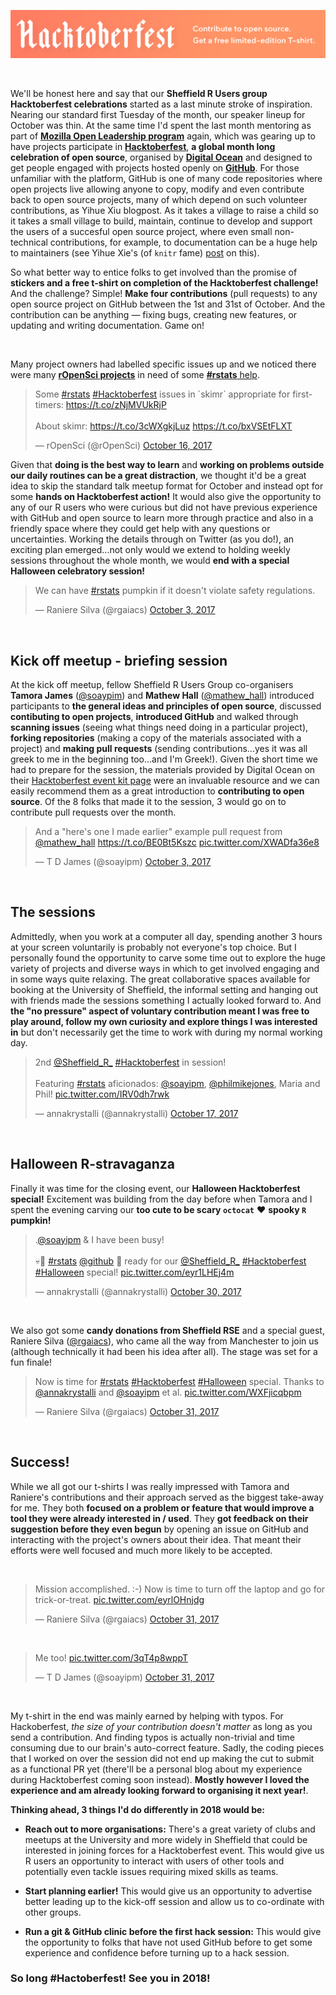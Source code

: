 <!--
.. title: Sheffield R Users group celebrates Hacktoberfest
.. author: Anna Krystalli
.. slug: sheffieldR-hacktoberfest
.. date: 2017-10-31 08:09:22 UTC
.. tags:
.. category:
.. link:
.. description:
.. type: text
-->
![](../files/images/Hacktoberfest17-728x90-03.png)

<br>

We'll be honest here and say that our **Sheffield R Users group Hacktoberfest celebrations** started as a last minute stroke of inspiration. Nearing our standard first Tuesday of the month, our speaker lineup for October was thin. At the same time I'd spent the last month mentoring as part of [**Mozilla Open Leadership program**](https://mozilla.github.io/leadership-training/) again, which was gearing up to have projects participate in [**Hacktoberfest**](https://hacktoberfest.digitalocean.com/), **a global month long celebration of open source**, organised by [**Digital Ocean**](https://www.digitalocean.com/) and designed to get people engaged with projects hosted openly on [**GitHub**](https://github.com/). For those unfamiliar with the platform, GitHub is one of many code repositories where open projects live allowing anyone to copy, modify and even contribute back to open source projects, many of which depend on such volunteer contributions, as Yihue Xiu blogpost. As it takes a village to raise a child so it takes a small village to build, maintain, continue to develop and support the users of a succesful open source project, where even small non-technical contributions, for example, to documentation can be a huge help to maintainers (see Yihue Xie's (of `knitr` fame) [post](https://yihui.name/en/2017/10/thanks-claus/) on this). 

So what better way to entice folks to get involved than the promise of **stickers and a free t-shirt on completion of the Hacktoberfest challenge!** And the challenge? Simple! **Make four contributions** (pull requests) to any open source project on GitHub between the 1st and 31st of October. And the contribution can be anything — fixing bugs, creating new features, or updating and writing documentation. Game on!

<br>

Many project owners had labelled specific issues up and we noticed there were many [**rOpenSci projects**](https://ropensci.org/) in need of some [**#rstats** help](https://github.com/search?utf8=%E2%9C%93&q=label%3Ahacktoberfest+state%3Aopen+type%3Aissue+language%3AR&type=). 

<blockquote class="twitter-tweet" data-lang="en"><p lang="en" dir="ltr">Some <a href="https://twitter.com/hashtag/rstats?src=hash&amp;ref_src=twsrc%5Etfw">#rstats</a> <a href="https://twitter.com/hashtag/Hacktoberfest?src=hash&amp;ref_src=twsrc%5Etfw">#Hacktoberfest</a> issues in `skimr` appropriate for first-timers: <a href="https://t.co/zNjMVUkRjP">https://t.co/zNjMVUkRjP</a><br><br>About skimr: <a href="https://t.co/3cWXgkjLuz">https://t.co/3cWXgkjLuz</a> <a href="https://t.co/bxVSEtFLXT">https://t.co/bxVSEtFLXT</a></p>&mdash; rOpenSci (@rOpenSci) <a href="https://twitter.com/rOpenSci/status/919941004144271361?ref_src=twsrc%5Etfw">October 16, 2017</a></blockquote>
<script async src="https://platform.twitter.com/widgets.js" charset="utf-8"></script>


Given that **doing is the best way to learn** and **working on problems outside our daily routines can be a great distraction**, we thought it'd be a great idea to skip the standard talk meetup format for October and instead opt for some **hands on Hacktoberfest action!** It would also give the opportunity to any of our R users who were curious but did not have previous experience with GitHub and open source to learn more through practice and also in a friendly space where they could get help with any questions or uncertainties. Working the details through on Twitter (as you do!), an exciting plan emerged...not only would we extend to holding weekly sessions throughout the whole month, we would **end with a special Halloween celebratory session!**

<blockquote class="twitter-tweet" data-lang="en"><p lang="en" dir="ltr">We can have <a href="https://twitter.com/hashtag/rstats?src=hash&amp;ref_src=twsrc%5Etfw">#rstats</a> pumpkin if it doesn&#39;t violate safety regulations.</p>&mdash; Raniere Silva (@rgaiacs) <a href="https://twitter.com/rgaiacs/status/915147378361061376?ref_src=twsrc%5Etfw">October 3, 2017</a></blockquote>
<script async src="https://platform.twitter.com/widgets.js" charset="utf-8"></script>

<br>


## Kick off meetup - briefing session


At the kick off meetup, fellow Sheffield R Users Group co-organisers **Tamora James** ([\@soaypim](https://twitter.com/soayipm)) and **Mathew Hall** ([\@mathew_hall](https://twitter.com/mathew_hall)) introduced participants to **the general ideas and principles of open source**, discussed **contibuting to open projects**, **introduced GitHub** and walked through **scanning issues** (seeing what things need doing in a particular project), **forking repositories** (making a copy of the materials associated with a project) and **making pull requests** (sending contributions...yes it was all greek to me in the beginning too...and I'm Greek!). Given the short time we had to prepare for the session, the materials provided by Digital Ocean on their [Hacktoberfest event kit page](https://hacktoberfest.digitalocean.com/eventkit) were an invaluable resource and we can easily recommend them as a great introduction to **contributing to open source**. Of the 8 folks that made it to the session, 3 would go on to contribute pull requests over the month. 


<blockquote class="twitter-tweet" data-lang="en"><p lang="en" dir="ltr">And a &quot;here&#39;s one I made earlier&quot; example pull request from <a href="https://twitter.com/mathew_hall?ref_src=twsrc%5Etfw">@mathew_hall</a> <a href="https://t.co/BE0Bt5Kszc">https://t.co/BE0Bt5Kszc</a> <a href="https://t.co/XWADfa36e8">pic.twitter.com/XWADfa36e8</a></p>&mdash; T D James (@soayipm) <a href="https://twitter.com/soayipm/status/915275967593099265?ref_src=twsrc%5Etfw">October 3, 2017</a></blockquote>
<script async src="https://platform.twitter.com/widgets.js" charset="utf-8"></script>

<br>

## The sessions

Admittedly, when you work at a computer all day, spending another 3 hours at your screen voluntarily is probably not everyone's top choice. But I personally found the opportunity to carve some time out to explore the huge variety of projects and diverse ways in which to get involved engaging and in some ways quite relaxing. The great collaborative spaces available for booking at the University of Sheffield, the informal setting and hanging out with friends made the sessions something I actually looked forward to. And **the "no pressure" aspect of voluntary contribution meant I was free to play around, follow my own curiosity and explore things I was interested in** but don't necessarily get the time to work with during my normal working day. 



<blockquote class="twitter-tweet" data-lang="en"><p lang="en" dir="ltr">2nd <a href="https://twitter.com/Sheffield_R_?ref_src=twsrc%5Etfw">@Sheffield_R_</a>  <a href="https://twitter.com/hashtag/Hacktoberfest?src=hash&amp;ref_src=twsrc%5Etfw">#Hacktoberfest</a> in session!<br><br>Featuring <a href="https://twitter.com/hashtag/rstats?src=hash&amp;ref_src=twsrc%5Etfw">#rstats</a> aficionados: <a href="https://twitter.com/soayipm?ref_src=twsrc%5Etfw">@soayipm</a>, <a href="https://twitter.com/philmikejones?ref_src=twsrc%5Etfw">@philmikejones</a>, Maria and Phil! <a href="https://t.co/IRV0dh7rwk">pic.twitter.com/IRV0dh7rwk</a></p>&mdash; annakrystalli (@annakrystalli) <a href="https://twitter.com/annakrystalli/status/920333953617276933?ref_src=twsrc%5Etfw">October 17, 2017</a></blockquote>
<script async src="https://platform.twitter.com/widgets.js" charset="utf-8"></script>


<br>


## Halloween R-stravaganza

Finally it was time for the closing event, our **Halloween Hacktoberfest special!** Excitement was building from the day before when Tamora and I spent the evening carving our **too cute to be scary `octocat`** :heart: **spooky `R` pumpkin!**  

<blockquote class="twitter-tweet" data-lang="en"><p lang="en" dir="ltr">.<a href="https://twitter.com/soayipm?ref_src=twsrc%5Etfw">@soayipm</a> &amp; I have been busy! <br><br>💀👻 <a href="https://twitter.com/hashtag/rstats?src=hash&amp;ref_src=twsrc%5Etfw">#rstats</a> <a href="https://twitter.com/github?ref_src=twsrc%5Etfw">@github</a> 🎃 ready for our <a href="https://twitter.com/Sheffield_R_?ref_src=twsrc%5Etfw">@Sheffield_R_</a> <a href="https://twitter.com/hashtag/Hacktoberfest?src=hash&amp;ref_src=twsrc%5Etfw">#Hacktoberfest</a> <a href="https://twitter.com/hashtag/Halloween?src=hash&amp;ref_src=twsrc%5Etfw">#Halloween</a> special! <a href="https://t.co/eyr1LHEj4m">pic.twitter.com/eyr1LHEj4m</a></p>&mdash; annakrystalli (@annakrystalli) <a href="https://twitter.com/annakrystalli/status/925137330683416576?ref_src=twsrc%5Etfw">October 30, 2017</a></blockquote>
<script async src="https://platform.twitter.com/widgets.js" charset="utf-8"></script>

<br>

We also got some **candy donations from Sheffield RSE** and a special guest, Raniere Silva ([\@rgaiacs](https://twitter.com/rgaiacs)), who came all the way from Manchester to join us (although technically it had been his idea after all). The stage was set for a fun finale!

<blockquote class="twitter-tweet" data-lang="en"><p lang="en" dir="ltr">Now is time for <a href="https://twitter.com/hashtag/rstats?src=hash&amp;ref_src=twsrc%5Etfw">#rstats</a> <a href="https://twitter.com/hashtag/Hacktoberfest?src=hash&amp;ref_src=twsrc%5Etfw">#Hacktoberfest</a> <a href="https://twitter.com/hashtag/Halloween?src=hash&amp;ref_src=twsrc%5Etfw">#Halloween</a> special. Thanks to <a href="https://twitter.com/annakrystalli?ref_src=twsrc%5Etfw">@annakrystalli</a> and <a href="https://twitter.com/soayipm?ref_src=twsrc%5Etfw">@soayipm</a> et al. <a href="https://t.co/WXFjicqbpm">pic.twitter.com/WXFjicqbpm</a></p>&mdash; Raniere Silva (@rgaiacs) <a href="https://twitter.com/rgaiacs/status/925417510404591616?ref_src=twsrc%5Etfw">October 31, 2017</a></blockquote>
<script async src="https://platform.twitter.com/widgets.js" charset="utf-8"></script>

<br>

## Success!

While we all got our t-shirts I was really impressed with Tamora and Raniere's contributions and their approach served as the biggest take-away for me. They both **focused on a problem or feature that would improve a tool they were already interested in / used**. They **got feedback on their suggestion before they even begun** by opening an issue on GitHub and interacting with the project's owners about their idea. That meant their efforts were well focused and much more likely to be accepted.

<br>

<blockquote class="twitter-tweet" data-conversation="none" data-lang="en"><p lang="en" dir="ltr">Mission accomplished. :-) Now is time to turn off the laptop and go for trick-or-treat. <a href="https://t.co/eyrlOHnjdg">pic.twitter.com/eyrlOHnjdg</a></p>&mdash; Raniere Silva (@rgaiacs) <a href="https://twitter.com/rgaiacs/status/925433494343385089?ref_src=twsrc%5Etfw">October 31, 2017</a></blockquote>
<script async src="https://platform.twitter.com/widgets.js" charset="utf-8"></script>



<br>


<blockquote class="twitter-tweet" data-conversation="none" data-lang="en"><p lang="en" dir="ltr">Me too! <a href="https://t.co/3qT4p8wppT">pic.twitter.com/3qT4p8wppT</a></p>&mdash; T D James (@soayipm) <a href="https://twitter.com/soayipm/status/925449353820540928?ref_src=twsrc%5Etfw">October 31, 2017</a></blockquote>
<script async src="https://platform.twitter.com/widgets.js" charset="utf-8"></script>

<br>

My t-shirt in the end was mainly earned by helping with typos. For Hackoberfest, *the size of your contribution doesn't matter* as long as you send a contribution. And finding typos is actually non-trivial and time consuming due to our brain's auto-correct feature. Sadly, the coding pieces that I worked on over the session did not end up making the cut to submit as a functional PR yet (there'll be a personal blog about my experience during Hacktoberfest coming soon instead). **Mostly however I loved the experience and am already looking forward to organising it next year!**. 

**Thinking ahead, 3 things I'd do differently in 2018 would be:**

- **Reach out to more organisations:** There's a great variety of clubs and meetups at the University and more widely in Sheffield that could be interested in joining forces for a Hacktoberfest event. This would give us R users an opportunity to interact with users of other tools and potentially even tackle issues requiring mixed skills as teams.
- **Start planning earlier!** This would give us an opportunity to advertise better leading up to the kick-off session and allow us to co-ordinate with other groups. 

- **Run a git & GitHub clinic before the first hack session:** This would give the opportunity to folks that have not used GitHub before to get some experience and confidence before turning up to a hack session.

### So long #Hactoberfest! See you in 2018!

